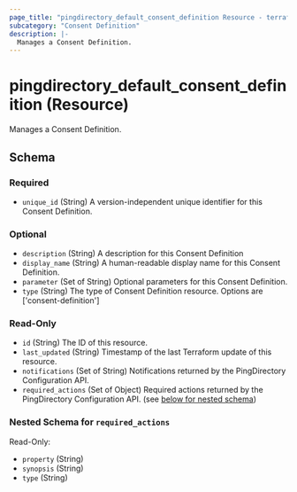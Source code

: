 ```yaml
---
page_title: "pingdirectory_default_consent_definition Resource - terraform-provider-pingdirectory"
subcategory: "Consent Definition"
description: |-
  Manages a Consent Definition.
---
```


# pingdirectory_default_consent_definition (Resource)

Manages a Consent Definition.



<!-- schema generated by tfplugindocs -->
## Schema

### Required

- `unique_id` (String) A version-independent unique identifier for this Consent Definition.

### Optional

- `description` (String) A description for this Consent Definition
- `display_name` (String) A human-readable display name for this Consent Definition.
- `parameter` (Set of String) Optional parameters for this Consent Definition.
- `type` (String) The type of Consent Definition resource. Options are ['consent-definition']

### Read-Only

- `id` (String) The ID of this resource.
- `last_updated` (String) Timestamp of the last Terraform update of this resource.
- `notifications` (Set of String) Notifications returned by the PingDirectory Configuration API.
- `required_actions` (Set of Object) Required actions returned by the PingDirectory Configuration API. (see [below for nested schema](#nestedatt--required_actions))

<a id="nestedatt--required_actions"></a>
### Nested Schema for `required_actions`

Read-Only:

- `property` (String)
- `synopsis` (String)
- `type` (String)



